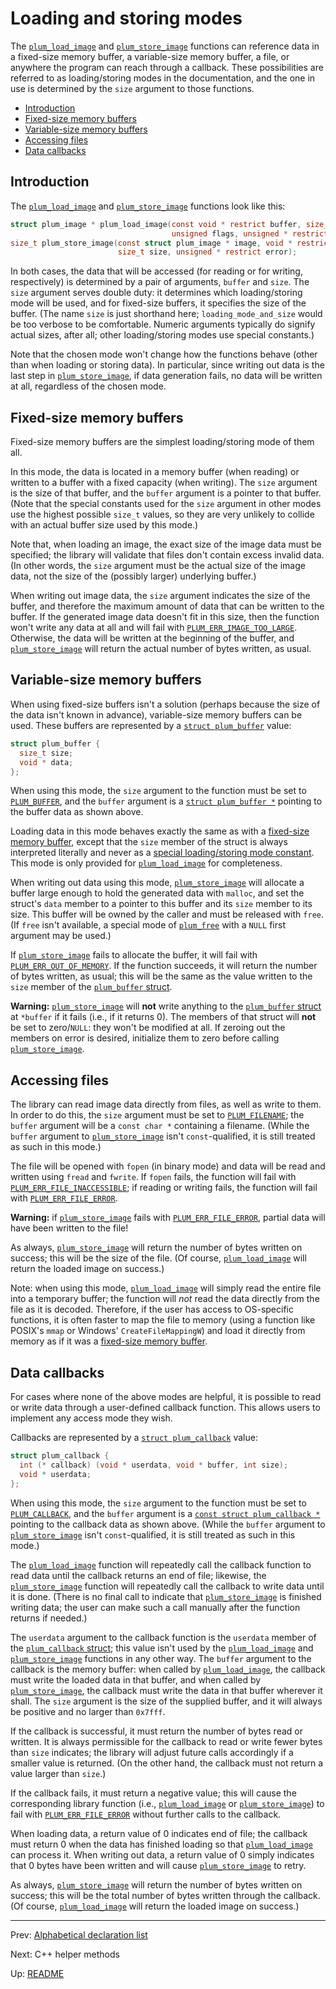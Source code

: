 # Loading and storing modes

The [`plum_load_image`][load] and [`plum_store_image`][store] functions can reference data in a fixed-size memory
buffer, a variable-size memory buffer, a file, or anywhere the program can reach through a callback.
These possibilities are referred to as loading/storing modes in the documentation, and the one in use is determined by
the `size` argument to those functions.

- [Introduction](#introduction)
- [Fixed-size memory buffers](#fixed-size-memory-buffers)
- [Variable-size memory buffers](#variable-size-memory-buffers)
- [Accessing files](#accessing-files)
- [Data callbacks](#data-callbacks)

## Introduction

The [`plum_load_image`][load] and [`plum_store_image`][store] functions look like this:

``` c
struct plum_image * plum_load_image(const void * restrict buffer, size_t size,
                                    unsigned flags, unsigned * restrict error);
size_t plum_store_image(const struct plum_image * image, void * restrict buffer,
                        size_t size, unsigned * restrict error);
```

In both cases, the data that will be accessed (for reading or for writing, respectively) is determined by a pair of
arguments, `buffer` and `size`.
The `size` argument serves double duty: it determines which loading/storing mode will be used, and for fixed-size
buffers, it specifies the size of the buffer.
(The name `size` is just shorthand here; `loading_mode_and_size` would be too verbose to be comfortable.
Numeric arguments typically do signify actual sizes, after all; other loading/storing modes use special constants.)

Note that the chosen mode won't change how the functions behave (other than when loading or storing data).
In particular, since writing out data is the last step in [`plum_store_image`][store], if data generation fails, no
data will be written at all, regardless of the chosen mode.

## Fixed-size memory buffers

Fixed-size memory buffers are the simplest loading/storing mode of them all.

In this mode, the data is located in a memory buffer (when reading) or written to a buffer with a fixed capacity (when
writing).
The `size` argument is the size of that buffer, and the `buffer` argument is a pointer to that buffer.
(Note that the special constants used for the `size` argument in other modes use the highest possible `size_t` values,
so they are very unlikely to collide with an actual buffer size used by this mode.)

Note that, when loading an image, the exact size of the image data must be specified; the library will validate that
files don't contain excess invalid data.
(In other words, the `size` argument must be the actual size of the image data, not the size of the (possibly larger)
underlying buffer.)

When writing out image data, the `size` argument indicates the size of the buffer, and therefore the maximum amount of
data that can be written to the buffer.
If the generated image data doesn't fit in this size, then the function won't write any data at all and will fail with
[`PLUM_ERR_IMAGE_TOO_LARGE`][errors].
Otherwise, the data will be written at the beginning of the buffer, and [`plum_store_image`][store] will return the
actual number of bytes written, as usual.

## Variable-size memory buffers

When using fixed-size buffers isn't a solution (perhaps because the size of the data isn't known in advance),
variable-size memory buffers can be used.
These buffers are represented by a [`struct plum_buffer`][buffer] value:

``` c
struct plum_buffer {
  size_t size;
  void * data;
};
```

When using this mode, the `size` argument to the function must be set to [`PLUM_BUFFER`][constants], and the `buffer`
argument is a [`struct plum_buffer *`][buffer] pointing to the buffer data as shown above.

Loading data in this mode behaves exactly the same as with a [fixed-size memory buffer](#fixed-size-memory-buffers),
except that the `size` member of the struct is always interpreted literally and never as a
[special loading/storing mode constant][constants].
This mode is only provided for [`plum_load_image`][load] for completeness.

When writing out data using this mode, [`plum_store_image`][store] will allocate a buffer large enough to hold the
generated data with `malloc`, and set the struct's `data` member to a pointer to this buffer and its `size` member to
its size.
This buffer will be owned by the caller and must be released with `free`.
(If `free` isn't available, a special mode of [`plum_free`][free] with a `NULL` first argument may be used.)

If [`plum_store_image`][store] fails to allocate the buffer, it will fail with [`PLUM_ERR_OUT_OF_MEMORY`][errors].
If the function succeeds, it will return the number of bytes written, as usual; this will be the same as the value
written to the `size` member of the [`plum_buffer` struct][buffer].

**Warning:** [`plum_store_image`][store] will **not** write anything to the [`plum_buffer` struct][buffer] at
`*buffer` if it fails (i.e., if it returns 0).
The members of that struct will **not** be set to zero/`NULL`: they won't be modified at all.
If zeroing out the members on error is desired, initialize them to zero before calling [`plum_store_image`][store].

## Accessing files

The library can read image data directly from files, as well as write to them.
In order to do this, the `size` argument must be set to [`PLUM_FILENAME`][constants]; the `buffer` argument will be
a `const char *` containing a filename.
(While the `buffer` argument to [`plum_store_image`][store] isn't `const`-qualified, it is still treated as such in
this mode.)

The file will be opened with `fopen` (in binary mode) and data will be read and written using `fread` and `fwrite`.
If `fopen` fails, the function will fail with [`PLUM_ERR_FILE_INACCESSIBLE`][errors]; if reading or writing fails,
the function will fail with [`PLUM_ERR_FILE_ERROR`][errors].

**Warning:** if [`plum_store_image`][store] fails with [`PLUM_ERR_FILE_ERROR`][errors], partial data will have been
written to the file!

As always, [`plum_store_image`][store] will return the number of bytes written on success; this will be the size of
the file.
(Of course, [`plum_load_image`][load] will return the loaded image on success.)

Note: when using this mode, [`plum_load_image`][load] will simply read the entire file into a temporary buffer; the
function will _not_ read the data directly from the file as it is decoded.
Therefore, if the user has access to OS-specific functions, it is often faster to map the file to memory (using a
function like POSIX's `mmap` or Windows' `CreateFileMappingW`) and load it directly from memory as if it was a
[fixed-size memory buffer](#fixed-size-memory-buffers).

## Data callbacks

For cases where none of the above modes are helpful, it is possible to read or write data through a user-defined
callback function.
This allows users to implement any access mode they wish.

Callbacks are represented by a [`struct plum_callback`][callback] value:

``` c
struct plum_callback {
  int (* callback) (void * userdata, void * buffer, int size);
  void * userdata;
};
```

When using this mode, the `size` argument to the function must be set to [`PLUM_CALLBACK`][constants], and the
`buffer` argument is a [`const struct plum_callback *`][callback] pointing to the callback data as shown above.
(While the `buffer` argument to [`plum_store_image`][store] isn't `const`-qualified, it is still treated as such in
this mode.)

The [`plum_load_image`][load] function will repeatedly call the callback function to read data until the callback
returns an end of file; likewise, the [`plum_store_image`][store] function will repeatedly call the callback to write
data until it is done.
(There is no final call to indicate that [`plum_store_image`][store] is finished writing data; the user can make such
a call manually after the function returns if needed.)

The `userdata` argument to the callback function is the `userdata` member of the [`plum_callback` struct][callback];
this value isn't used by the [`plum_load_image`][load] and [`plum_store_image`][store] functions in any other way.
The `buffer` argument to the callback is the memory buffer: when called by [`plum_load_image`][load], the callback
must write the loaded data in that buffer, and when called by [`plum_store_image`][store], the callback must write the
data in that buffer wherever it shall.
The `size` argument is the size of the supplied buffer, and it will always be positive and no larger than `0x7fff`.

If the callback is successful, it must return the number of bytes read or written.
It is always permissible for the callback to read or write fewer bytes than `size` indicates; the library will adjust
future calls accordingly if a smaller value is returned.
(On the other hand, the callback must not return a value larger than `size`.)

If the callback fails, it must return a negative value; this will cause the corresponding library function (i.e.,
[`plum_load_image`][load] or [`plum_store_image`][store]) to fail with [`PLUM_ERR_FILE_ERROR`][errors] without further
calls to the callback.

When loading data, a return value of 0 indicates end of file; the callback must return 0 when the data has finished
loading so that [`plum_load_image`][load] can process it.
When writing out data, a return value of 0 simply indicates that 0 bytes have been written and will cause
[`plum_store_image`][store] to retry.

As always, [`plum_store_image`][store] will return the number of bytes written on success; this will be the total
number of bytes written through the callback.
(Of course, [`plum_load_image`][load] will return the loaded image on success.)

* * *

Prev: [Alphabetical declaration list](alpha.md)

Next: C++ helper methods

Up: [README](README.md)

[buffer]: structs.md#plum_buffer
[callback]: structs.md#plum_callback
[constants]: constants.md#special-loading-and-storing-modes
[errors]: constants.md#errors
[free]: functions.md#plum_free
[load]: functions.md#plum_load_image
[store]: functions.md#plum_store_image
